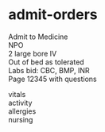 # admit-orders
Admit to Medicine <br>
NPO <br>
2 large bore IV <br>
Out of bed as tolerated <br>
Labs bid: CBC, BMP, INR <br>
Page 12345 with questions <br>

vitals <br>
activity <br>
allergies <br>
nursing <br>
